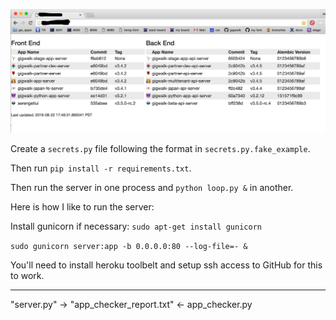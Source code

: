 ![Screenshot](/screenshot2.png?raw=true "Screenshot")

Create a `secrets.py` file following the format in `secrets.py.fake_example`.

Then run `pip install -r requirements.txt`.

Then run the server in one process and `python loop.py &` in another.

Here is how I like to run the server:

Install gunicorn if necessary:
`sudo apt-get install gunicorn`

`sudo gunicorn server:app -b 0.0.0.0:80 --log-file=- &`


You'll need to install heroku toolbelt and setup ssh access to GitHub for this to work.


----

"server.py" -> "app_checker_report.txt" <- app_checker.py
